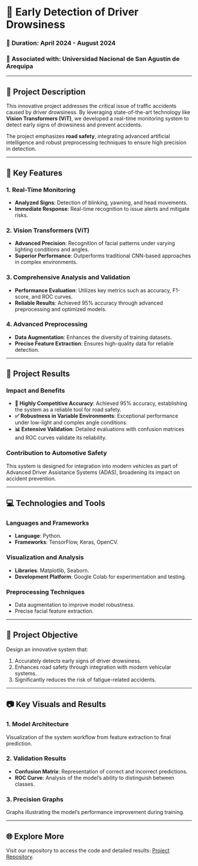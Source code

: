 # 🚗 **Early Detection of Driver Drowsiness**

### 📅 **Duration**: April 2024 - August 2024  
### 🏫 **Associated with**: Universidad Nacional de San Agustín de Arequipa  

---

## 📝 **Project Description**  
This innovative project addresses the critical issue of traffic accidents caused by driver drowsiness. By leveraging state-of-the-art technology like **Vision Transformers (ViT)**, we developed a real-time monitoring system to detect early signs of drowsiness and prevent accidents.

The project emphasizes **road safety**, integrating advanced artificial intelligence and robust preprocessing techniques to ensure high precision in detection.

---

## 🚀 **Key Features**

### **1. Real-Time Monitoring**  
- **Analyzed Signs**: Detection of blinking, yawning, and head movements.  
- **Immediate Response**: Real-time recognition to issue alerts and mitigate risks.

### **2. Vision Transformers (ViT)**  
- **Advanced Precision**: Recognition of facial patterns under varying lighting conditions and angles.  
- **Superior Performance**: Outperforms traditional CNN-based approaches in complex environments.

### **3. Comprehensive Analysis and Validation**  
- **Performance Evaluation**: Utilizes key metrics such as accuracy, F1-score, and ROC curves.  
- **Reliable Results**: Achieved 95% accuracy through advanced preprocessing and optimized models.

### **4. Advanced Preprocessing**  
- **Data Augmentation**: Enhances the diversity of training datasets.  
- **Precise Feature Extraction**: Ensures high-quality data for reliable detection.

---

## 🎯 **Project Results**

### **Impact and Benefits**  
- **📌 Highly Competitive Accuracy**: Achieved 95% accuracy, establishing the system as a reliable tool for road safety.  
- **✅ Robustness in Variable Environments**: Exceptional performance under low-light and complex angle conditions.  
- **📊 Extensive Validation**: Detailed evaluations with confusion matrices and ROC curves validate its reliability.  

### **Contribution to Automotive Safety**  
This system is designed for integration into modern vehicles as part of Advanced Driver Assistance Systems (ADAS), broadening its impact on accident prevention.

---

## 💻 **Technologies and Tools**

### **Languages and Frameworks**  
- **Language**: Python.  
- **Frameworks**: TensorFlow, Keras, OpenCV.  

### **Visualization and Analysis**  
- **Libraries**: Matplotlib, Seaborn.  
- **Development Platform**: Google Colab for experimentation and testing.

### **Preprocessing Techniques**  
- Data augmentation to improve model robustness.  
- Precise facial feature extraction.

---

## 🌟 **Project Objective**  
Design an innovative system that:  
1. Accurately detects early signs of driver drowsiness.  
2. Enhances road safety through integration with modern vehicular systems.  
3. Significantly reduces the risk of fatigue-related accidents.

---

## 📷 **Key Visuals and Results**

### **1. Model Architecture**  
Visualization of the system workflow from feature extraction to final prediction.

### **2. Validation Results**  
- **Confusion Matrix**: Representation of correct and incorrect predictions.  
- **ROC Curve**: Analysis of the model’s ability to distinguish between classes.

### **3. Precision Graphs**  
Graphs illustrating the model’s performance improvement during training.

---

## 🌐 **Explore More**  
Visit our repository to access the code and detailed results: [Project Repository](https://github.com/MayogaDev/Early-Detection-of-Driver-Drowsiness.git). 
